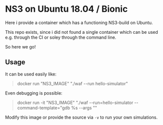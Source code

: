 # NS3 on Ubuntu 18.04 / Bionic

Here i provide a container which has a functioning NS3-build on Ubuntu.

This repo exists, since i did not found a single container which can be used e.g. through the CI or 
soley through the command line. 

So here we go!

## Usage

It can be used easily like: 

> docker run "NS3_IMAGE" "./waf --run hello-simulator"


Even debugging is possible:
> docker run -it "NS3_IMAGE" "./waf --run=hello-simulator --command-template=\"gdb %s --args <args>\""


Modify this image or provide the source via `-v` to run your own simulations.